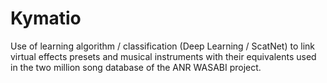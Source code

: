 # Kymatio
 Use of learning algorithm / classification (Deep Learning / ScatNet) to link virtual effects presets and musical instruments with their equivalents used in the two million song database of the ANR WASABI project.
